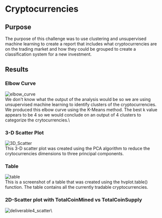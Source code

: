# Cryptocurrencies
## Purpose
The purpose of this challenge was to use clustering and unsupervised machine learning
to create a report that includes what cryptocurrencies are on the trading market and how they could be grouped to create a classification system for a new investment.
## Results
### Elbow Curve
![elbow_curve](https://user-images.githubusercontent.com/87148177/145318307-0815a872-368f-41b1-b7fe-217d9f969010.png)\
We don't know what the output of the analysis would be so we are using unsupervised machine learning to identify clusters of the cryptocurrencies.
We produced this elbow curve using the K-Means method. The best k value appears to be 4 so we would conclude on an output of 4 clusters to categorize the crytocurrencies.\
### 3-D Scatter Plot
![3D_Scatter](https://user-images.githubusercontent.com/87148177/145318536-b9610ccc-ed9f-4a63-b24d-558d258a356c.png)\
This 3-D scatter plot was created using the PCA algorithm to reduce the crytocurrencies dimensions to three principal components.
### Table
![table](https://user-images.githubusercontent.com/87148177/145318668-ffd9e8df-8c54-45e0-aba8-40057c845a42.png)\
This is a screenshot of a table that was created using the hvplot.table() function. The table contains all the currently tradable cryptocurrencies.
### 2D-Scatter plot with TotalCoinMined vs TotalCoinSupply
![deliverable4_scatter](https://user-images.githubusercontent.com/87148177/145319131-e46623da-190a-45e2-b078-aba19336fb59.png)\

